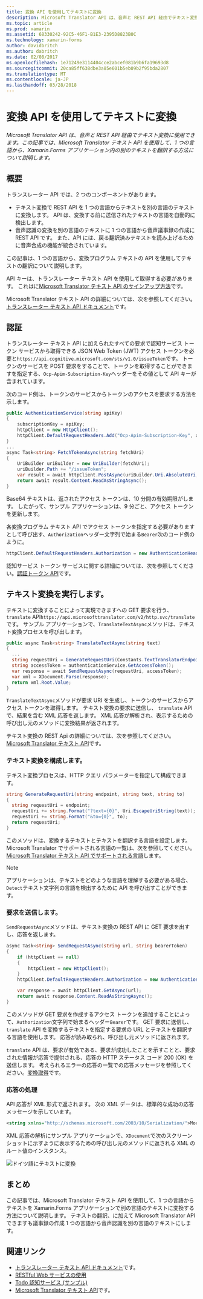 ```yaml
---
title: 変換 API を使用してテキストに変換
description: Microsoft Translator API は、音声と REST API 経由でテキスト変換に使用できます。 この記事では、Microsoft Translator テキスト API を使用して、1 つの言語から、Xamarin.Forms アプリケーション内の別のテキストを翻訳する方法について説明します。
ms.topic: article
ms.prod: xamarin
ms.assetid: 68330242-92C5-46F1-B1E3-2395D8823B0C
ms.technology: xamarin-forms
author: davidbritch
ms.author: dabritch
ms.date: 02/08/2017
ms.openlocfilehash: 1e71249e3114404cce2abcef081b9b6fa19693d8
ms.sourcegitcommit: 20ca85ff638dbe3a85e601b5eb09b2f95bda2807
ms.translationtype: MT
ms.contentlocale: ja-JP
ms.lasthandoff: 03/28/2018
---
```

# <a name="text-translation-using-the-translator-api"></a>変換 API を使用してテキストに変換

_Microsoft Translator API は、音声と REST API 経由でテキスト変換に使用できます。この記事では、Microsoft Translator テキスト API を使用して、1 つの言語から、Xamarin.Forms アプリケーション内の別のテキストを翻訳する方法について説明します。_

## <a name="overview"></a>概要

トランスレーター API では、2 つのコンポーネントがあります。

- テキスト変換で REST API を 1 つの言語からテキストを別の言語のテキストに変換します。 API は、変換する前に送信されたテキストの言語を自動的に検出します。
- 音声認識の変換を別の言語のテキストに 1 つの言語から音声議事録の作成に REST API です。 また、API には、戻る翻訳済みテキストを読み上げるために音声合成の機能が統合されています。

この記事は、1 つの言語から、変換プログラム テキストの API を使用してテキストの翻訳について説明します。

API キーは、トランスレーター テキスト API を使用して取得する必要があります。 これはに[Microsoft Translator テキスト API のサインアップ方法](/azure/cognitive-services/translator/translator-text-how-to-signup/)です。

Microsoft Translator テキスト API の詳細については、次を参照してください。[トランスレーター テキスト API ドキュメント](/azure/cognitive-services/translator/)です。

## <a name="authentication"></a>認証

トランスレーター テキスト API に加えられたすべての要求で認知サービス トークン サービスから取得できる JSON Web Token (JWT) アクセス トークンを必要と`https://api.cognitive.microsoft.com/sts/v1.0/issueToken`です。 トークンのサービスを POST 要求をすることで、トークンを取得することができますを指定する、`Ocp-Apim-Subscription-Key`ヘッダーをその値として API キーが含まれています。

次のコード例は、トークンのサービスからトークンのアクセスを要求する方法を示します。

```csharp
public AuthenticationService(string apiKey)
{
    subscriptionKey = apiKey;
    httpClient = new HttpClient();
    httpClient.DefaultRequestHeaders.Add("Ocp-Apim-Subscription-Key", apiKey);
}
...
async Task<string> FetchTokenAsync(string fetchUri)
{
    UriBuilder uriBuilder = new UriBuilder(fetchUri);
    uriBuilder.Path += "/issueToken";
    var result = await httpClient.PostAsync(uriBuilder.Uri.AbsoluteUri, null);
    return await result.Content.ReadAsStringAsync();
}
```

Base64 テキストは、返されたアクセス トークンは、10 分間の有効期限がします。 したがって、サンプル アプリケーションは、9 分ごと、アクセス トークンを更新します。

各変換プログラム テキスト API でアクセス トークンを指定する必要がありますとして呼び出す、`Authorization`ヘッダー文字列で始まる`Bearer`次のコード例のように。

```csharp
httpClient.DefaultRequestHeaders.Authorization = new AuthenticationHeaderValue("Bearer", bearerToken);
```

認知サービス トークン サービスに関する詳細については、次を参照してください。[認証トークン API](http://docs.microsofttranslator.com/oauth-token.html)です。

## <a name="performing-text-translation"></a>テキスト変換を実行します。

テキストに変換することによって実現できますへの GET 要求を行う、 `translate` API`https://api.microsofttranslator.com/v2/http.svc/translate`です。 サンプル アプリケーションで、`TranslateTextAsync`メソッドは、テキスト変換プロセスを呼び出します。

```csharp
public async Task<string> TranslateTextAsync(string text)
{
  ...
  string requestUri = GenerateRequestUri(Constants.TextTranslatorEndpoint, text, "en", "de");
  string accessToken = authenticationService.GetAccessToken();
  var response = await SendRequestAsync(requestUri, accessToken);
  var xml = XDocument.Parse(response);
  return xml.Root.Value;
}
```

`TranslateTextAsync`メソッドが要求 URI を生成し、トークンのサービスからアクセス トークンを取得します。 テキスト変換の要求に送信し、 `translate` API で、結果を含む XML 応答を返します。 XML 応答が解析され、表示するための呼び出し元のメソッドに変換結果が返されます。

テキスト変換の REST Api の詳細については、次を参照してください。 [Microsoft Translator テキスト API](http://docs.microsofttranslator.com/text-translate.html)です。

### <a name="configuring-text-translation"></a>テキスト変換を構成します。

テキスト変換プロセスは、HTTP クエリ パラメーターを指定して構成できます。

```csharp
string GenerateRequestUri(string endpoint, string text, string to)
{
  string requestUri = endpoint;
  requestUri += string.Format("?text={0}", Uri.EscapeUriString(text));
  requestUri += string.Format("&to={0}", to);
  return requestUri;
}
```

このメソッドは、変換するテキストとテキストを翻訳する言語を設定します。 Microsoft Translator でサポートされる言語の一覧は、次を参照してください。 [Microsoft Translator テキスト API でサポートされる言語](/azure/cognitive-services/translator/languages/)します。

> [!NOTE]
> アプリケーションは、テキストをどのような言語を理解する必要がある場合、`Detect`テキスト文字列の言語を検出するために API を呼び出すことができます。

### <a name="sending-the-request"></a>要求を送信します。

`SendRequestAsync`メソッドは、テキスト変換の REST API に GET 要求を出すし、応答を返します。

```csharp
async Task<string> SendRequestAsync(string url, string bearerToken)
{
    if (httpClient == null)
    {
        httpClient = new HttpClient();
    }
    httpClient.DefaultRequestHeaders.Authorization = new AuthenticationHeaderValue("Bearer", bearerToken);

    var response = await httpClient.GetAsync(url);
    return await response.Content.ReadAsStringAsync();
}
```

このメソッドが GET 要求を作成するアクセス トークンを追加することによって、`Authorization`文字列で始まるヘッダー`Bearer`です。 GET 要求に送信し、 `translate` API を変換するテキストを指定する要求の URL とテキストを翻訳する言語を使用します。 応答が読み取られ、呼び出し元メソッドに返されます。

`translate` API は、要求が有効である、要求が成功したことを示すことと、要求された情報が応答で提供される、応答の HTTP ステータス コード 200 (OK) を送信します。 考えられるエラーの応答の一覧での応答メッセージを参照してください。[変換取得](http://docs.microsofttranslator.com/text-translate.html#!/default/get_Translate)です。

### <a name="processing-the-response"></a>応答の処理

API 応答が XML 形式で返されます。 次の XML データは、標準的な成功の応答メッセージを示しています。

```xml
<string xmlns="http://schemas.microsoft.com/2003/10/Serialization/">Morgen kaufen gehen ein</string>
```

XML 応答の解析にサンプル アプリケーションで、`XDocument`で次のスクリーン ショットに示すように表示するための呼び出し元のメソッドに返される XML のルート値のインスタンス。

![](text-translation-images/text-translation.png "ドイツ語にテキストに変換")

## <a name="summary"></a>まとめ

この記事では、Microsoft Translator テキスト API を使用して、1 つの言語からテキストを Xamarin.Forms アプリケーションで別の言語のテキストに変換する方法について説明します。 テキストの翻訳、に加えて Microsoft Translator API できますも議事録の作成 1 つの言語から音声認識を別の言語のテキストにします。

## <a name="related-links"></a>関連リンク

- [トランスレーター テキスト API ドキュメント](/azure/cognitive-services/translator/)です。
- [RESTful Web サービスの使用](~/xamarin-forms/data-cloud/consuming/rest.md)
- [Todo 認知サービス (サンプル)](https://developer.xamarin.com/samples/xamarin-forms/WebServices/TodoCognitiveServices/)
- [Microsoft Translator テキスト API](http://docs.microsofttranslator.com/text-translate.html)です。
